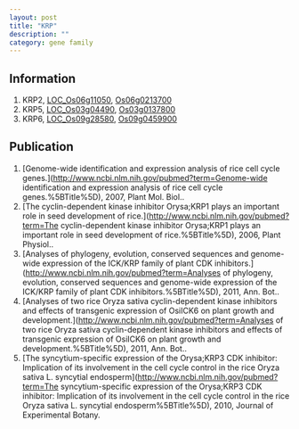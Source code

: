 ```yaml
---
layout: post
title: "KRP"
description: ""
category: gene family
---
```


## Information
1. KRP2, [LOC_Os06g11050](http://rice.plantbiology.msu.edu/cgi-bin/ORF_infopage.cgi?orf=LOC_Os06g11050), [Os06g0213700](http://rapdb.dna.affrc.go.jp/viewer/gbrowse_details/irgsp1?name=Os06g0213700)
2. KRP5, [LOC_Os03g04490](http://rice.plantbiology.msu.edu/cgi-bin/ORF_infopage.cgi?orf=LOC_Os03g04490), [Os03g0137800](http://rapdb.dna.affrc.go.jp/viewer/gbrowse_details/irgsp1?name=Os03g0137800)
3. KRP6, [LOC_Os09g28580](http://rice.plantbiology.msu.edu/cgi-bin/ORF_infopage.cgi?orf=LOC_Os09g28580), [Os09g0459900](http://rapdb.dna.affrc.go.jp/viewer/gbrowse_details/irgsp1?name=Os09g0459900)

## Publication
1. [Genome-wide identification and expression analysis of rice cell cycle genes.](http://www.ncbi.nlm.nih.gov/pubmed?term=Genome-wide identification and expression analysis of rice cell cycle genes.%5BTitle%5D), 2007, Plant Mol. Biol..
2. [The cyclin-dependent kinase inhibitor Orysa;KRP1 plays an important role in seed development of rice.](http://www.ncbi.nlm.nih.gov/pubmed?term=The cyclin-dependent kinase inhibitor Orysa;KRP1 plays an important role in seed development of rice.%5BTitle%5D), 2006, Plant Physiol..
3. [Analyses of phylogeny, evolution, conserved sequences and genome-wide expression of the ICK/KRP family of plant CDK inhibitors.](http://www.ncbi.nlm.nih.gov/pubmed?term=Analyses of phylogeny, evolution, conserved sequences and genome-wide expression of the ICK/KRP family of plant CDK inhibitors.%5BTitle%5D), 2011, Ann. Bot..
4. [Analyses of two rice Oryza sativa cyclin-dependent kinase inhibitors and effects of transgenic expression of OsiICK6 on plant growth and development.](http://www.ncbi.nlm.nih.gov/pubmed?term=Analyses of two rice Oryza sativa cyclin-dependent kinase inhibitors and effects of transgenic expression of OsiICK6 on plant growth and development.%5BTitle%5D), 2011, Ann. Bot..
5. [The syncytium-specific expression of the Orysa;KRP3 CDK inhibitor: Implication of its involvement in the cell cycle control in the rice Oryza sativa L. syncytial endosperm](http://www.ncbi.nlm.nih.gov/pubmed?term=The syncytium-specific expression of the Orysa;KRP3 CDK inhibitor: Implication of its involvement in the cell cycle control in the rice Oryza sativa L. syncytial endosperm%5BTitle%5D), 2010, Journal of Experimental Botany.


